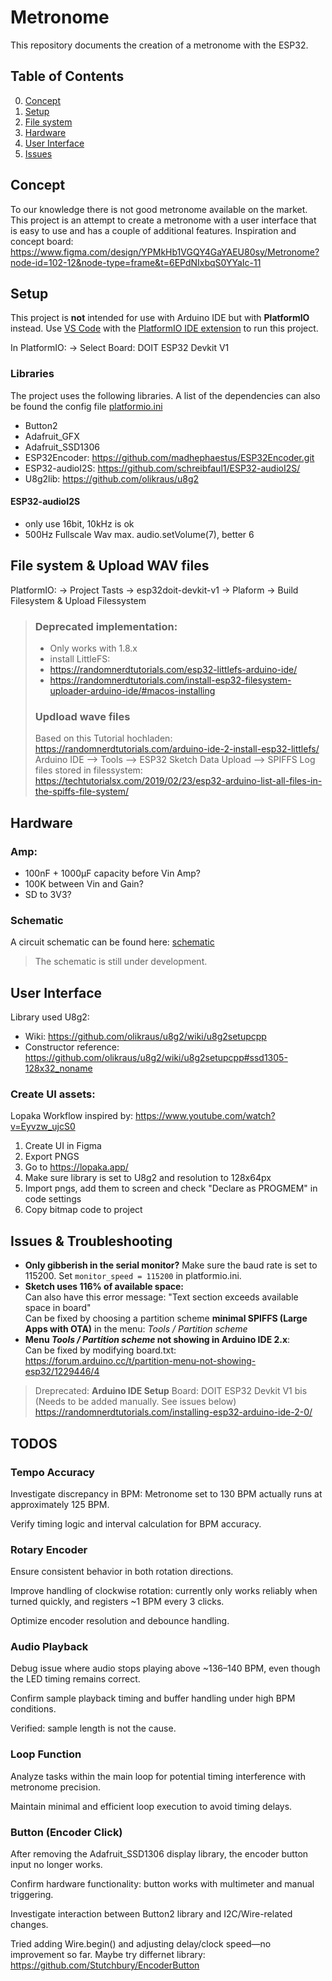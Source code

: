 # Metronome

This repository documents the creation of a metronome with the ESP32.

## Table of Contents

0. [Concept](#concept)
1. [Setup](#setup)
2. [File system](#file-system)
3. [Hardware](#hardware)
4. [User Interface](#user-interface)
5. [Issues](#issues)

## Concept

To our knowledge there is not good metronome available on the market. This project is an attempt to create a metronome with a user interface that is easy to use and has a couple of additional features.
Inspiration and concept board: https://www.figma.com/design/YPMkHb1VGQY4GaYAEU80sy/Metronome?node-id=102-12&node-type=frame&t=6EPdNIxbqS0YYaIc-11

## Setup

This project is **not** intended for use with Arduino IDE but with **PlatformIO** instead.
Use [VS Code](https://code.visualstudio.com/) with the [PlatformIO IDE extension](https://marketplace.visualstudio.com/items?itemName=platformio.platformio-ide) to run this project.

In PlatformIO: -> Select Board: DOIT ESP32 Devkit V1

### Libraries

The project uses the following libraries. A list of the dependencies can also be found the config file [platformio.ini](platformio.ini)

- Button2
- Adafruit_GFX
- Adafruit_SSD1306
- ESP32Encoder: https://github.com/madhephaestus/ESP32Encoder.git
- ESP32-audioI2S: https://github.com/schreibfaul1/ESP32-audioI2S/
- U8g2lib: https://github.com/olikraus/u8g2

#### ESP32-audioI2S

- only use 16bit, 10kHz is ok
- 500Hz Fullscale Wav max. audio.setVolume(7), better 6

## File system & Upload WAV files

PlatformIO: -> Project Tasts -> esp32doit-devkit-v1 -> Plaform -> Build Filesystem & Upload Filessystem

> ### Deprecated implementation:
>
> - Only works with 1.8.x
> - install LittleFS:
> - https://randomnerdtutorials.com/esp32-littlefs-arduino-ide/
> - https://randomnerdtutorials.com/install-esp32-filesystem-uploader-arduino-ide/#macos-installing
>
> ### Updload wave files
>
> Based on this Tutorial hochladen: https://randomnerdtutorials.com/arduino-ide-2-install-esp32-littlefs/
> Arduino IDE --> Tools --> ESP32 Sketch Data Upload --> SPIFFS
> Log files stored in filessystem: https://techtutorialsx.com/2019/02/23/esp32-arduino-list-all-files-in-the-spiffs-file-system/

## Hardware

### Amp:

- 100nF + 1000µF capacity before Vin Amp?
- 100K between Vin and Gain?
- SD to 3V3?

### Schematic

A circuit schematic can be found here: [schematic](schematic.pdf)

> The schematic is still under development.

## User Interface

Library used U8g2:

- Wiki: https://github.com/olikraus/u8g2/wiki/u8g2setupcpp
- Constructor reference: https://github.com/olikraus/u8g2/wiki/u8g2setupcpp#ssd1305-128x32_noname

### Create UI assets:

Lopaka Workflow inspired by: https://www.youtube.com/watch?v=Eyvzw_ujcS0

1. Create UI in Figma
2. Export PNGS
3. Go to https://lopaka.app/
4. Make sure library is set to U8g2 and resolution to 128x64px
5. Import pngs, add them to screen and check "Declare as PROGMEM" in code settings
6. Copy bitmap code to project

## Issues & Troubleshooting

- **Only gibberish in the serial monitor?** Make sure the baud rate is set to 115200. Set `monitor_speed = 115200` in platformio.ini.
- **Sketch uses 116% of available space:** \
  Can also have this error message: "Text section exceeds available space in board"\
  Can be fixed by choosing a partition scheme **minimal SPIFFS (Large Apps with OTA)** in the menu: _Tools / Partition scheme_
- **Menu _Tools / Partition scheme_ not showing in Arduino IDE 2.x**:\
  Can be fixed by modifying board.txt: https://forum.arduino.cc/t/partition-menu-not-showing-esp32/1229446/4

> Dreprecated:
> **Arduino IDE Setup**
> Board: DOIT ESP32 Devkit V1 bis (Needs to be added manually. See issues below)
> https://randomnerdtutorials.com/installing-esp32-arduino-ide-2-0/

## TODOS

### Tempo Accuracy

Investigate discrepancy in BPM: Metronome set to 130 BPM actually runs at approximately 125 BPM.

Verify timing logic and interval calculation for BPM accuracy.

### Rotary Encoder

Ensure consistent behavior in both rotation directions.

Improve handling of clockwise rotation: currently only works reliably when turned quickly, and registers ~1 BPM every 3 clicks.

Optimize encoder resolution and debounce handling.

### Audio Playback

Debug issue where audio stops playing above ~136–140 BPM, even though the LED timing remains correct.

Confirm sample playback timing and buffer handling under high BPM conditions.

Verified: sample length is not the cause.

### Loop Function

Analyze tasks within the main loop for potential timing interference with metronome precision.

Maintain minimal and efficient loop execution to avoid timing delays.

### Button (Encoder Click)

After removing the Adafruit_SSD1306 display library, the encoder button input no longer works.

Confirm hardware functionality: button works with multimeter and manual triggering.

Investigate interaction between Button2 library and I2C/Wire-related changes.

Tried adding Wire.begin() and adjusting delay/clock speed—no improvement so far.
Maybe try differnet library: https://github.com/Stutchbury/EncoderButton
